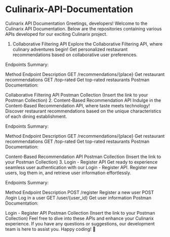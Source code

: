 # Culinarix-API-Documentation

Culinarix API Documentation
Greetings, developers! Welcome to the Culinarix API Documentation. Below are the repositories containing various APIs developed for our exciting Culinarix project.

1. Collaborative Filtering API
Explore the Collaborative Filtering API, where culinary adventures begin! Get personalized restaurant recommendations based on collaborative user preferences.

Endpoints Summary:

Method	Endpoint	Description
GET	/recommendations/{place}	Get restaurant recommendations
GET	/top-rated	Get top-rated restaurants
Postman Documentation:

Collaborative Filtering API Postman Collection (Insert the link to your Postman Collection)
2. Content-Based Recommendation API
Indulge in the Content-Based Recommendation API, where taste meets technology! Discover restaurant recommendations based on the unique characteristics of each dining establishment.

Endpoints Summary:

Method	Endpoint	Description
GET	/recommendations/{place}	Get restaurant recommendations
GET	/top-rated	Get top-rated restaurants
Postman Documentation:

Content-Based Recommendation API Postman Collection (Insert the link to your Postman Collection)
3. Login - Register API
Get ready to experience seamless user authentication with our Login - Register API. Register new users, log them in, and retrieve user information effortlessly.

Endpoints Summary:

Method	Endpoint	Description
POST	/register	Register a new user
POST	/login	Log in a user
GET	/user/{user_id}	Get user information
Postman Documentation:

Login - Register API Postman Collection (Insert the link to your Postman Collection)
Feel free to dive into these APIs and enhance your Culinarix experience. If you have any questions or suggestions, our development team is here to assist you. Happy coding! 🚀
